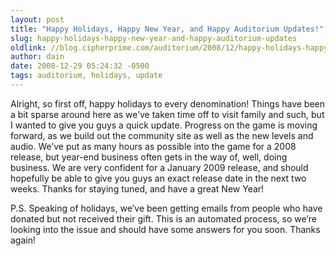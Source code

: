 ```yaml
---
layout: post
title: "Happy Holidays, Happy New Year, and Happy Auditorium Updates!"
slug: happy-holidays-happy-new-year-and-happy-auditorium-updates
oldlink: //blog.cipherprime.com/auditorium/2008/12/happy-holidays-happy-new-year-and-happy-auditorium-updates
author: dain
date: 2008-12-29 05:24:32 -0500
tags: auditorium, holidays, update
---
```


Alright, so first off, happy holidays to every denomination! Things have been a bit sparse around here as we’ve taken time off to visit family and such, but I wanted to give you guys a quick update. Progress on the game is moving forward, as we build out the community site as well as the new levels and audio. We’ve put as many hours as possible into the game for a 2008 release, but year-end business often gets in the way of, well, doing business. We are very confident for a January 2009 release, and should hopefully be able to give you guys an exact release date in the next two weeks. Thanks for staying tuned, and have a great New Year!

P.S. Speaking of holidays, we’ve been getting emails from people who have donated but not received their gift. This is an automated process, so we’re looking into the issue and should have some answers for you soon. Thanks again!
